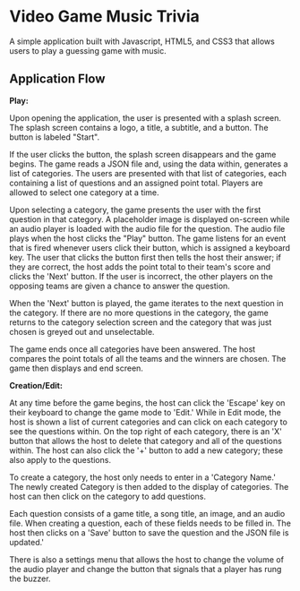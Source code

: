 # Video Game Music Trivia
A simple application built with Javascript, HTML5, and CSS3 that allows users to play a guessing game with music.

## Application Flow

**Play:**

Upon opening the application, the user is presented with a splash screen. The splash screen contains a logo, a title, a subtitle, and a button. The button is labeled "Start".

If the user clicks the button, the splash screen disappears and the game begins. The game reads a JSON file and, using the data within, generates a list of categories. The users are presented with that list of categories, each containing a list of questions and an assigned point total. Players are allowed to select one category at a time.

Upon selecting a category, the game presents the user with the first question in that category. A placeholder image is displayed on-screen while an audio player is loaded with the audio file for the question. The audio file plays when the host clicks the "Play" button. The game listens for an event that is fired whenever users click their button, which is assigned a keyboard key. The user that clicks the button first then tells the host their answer; if they are correct, the host adds the point total to their team's score and clicks the 'Next' button. If the user is incorrect, the other players on the opposing teams are given a chance to answer the question.

When the 'Next' button is played, the game iterates to the next question in the category. If there are no more questions in the category, the game returns to the category selection screen and the category that was just chosen is greyed out and unselectable.

The game ends once all categories have been answered. The host compares the point totals of all the teams and the winners are chosen. The game then displays and end screen.

**Creation/Edit:**

At any time before the game begins, the host can click the 'Escape' key on their keyboard to change the game mode to 'Edit.' While in Edit mode, the host is shown a list of current categories and can click on each category to see the questions within. On the top right of each category, there is an 'X' button that allows the host to delete that category and all of the questions within. The host can also click the '+' button to add a new category; these also apply to the questions.

To create a category, the host only needs to enter in a 'Category Name.' The newly created Category is then added to the display of categories. The host can then click on the category to add questions.

Each question consists of a game title, a song title, an image, and an audio file. When creating a question, each of these fields needs to be filled in. The host then clicks on a 'Save' button to save the question and the JSON file is updated.'

There is also a settings menu that allows the host to change the volume of the audio player and change the button that signals that a player has rung the buzzer.